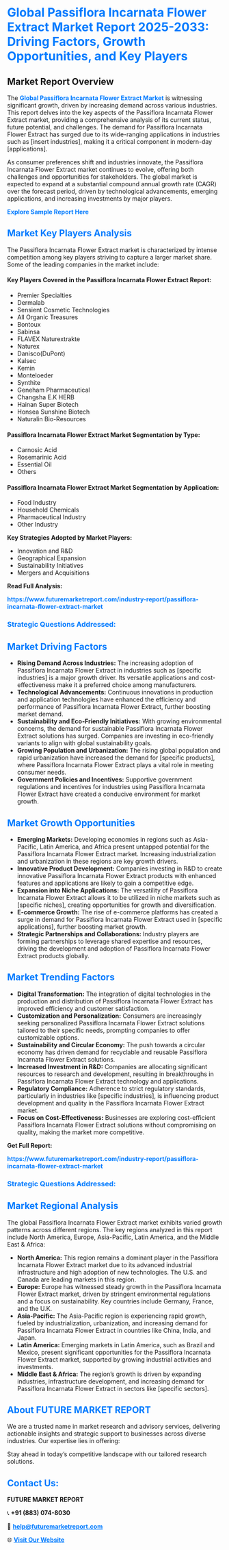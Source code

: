 <h1 style="color: #007BFF;">Global Passiflora Incarnata Flower Extract Market Report 2025-2033: Driving Factors, Growth Opportunities, and Key Players</h1>

<section id="overview">
<h2>Market Report Overview</h2>
<p>The <a href="https://www.futuremarketreport.com/industry-report/passiflora-incarnata-flower-extract-market" style="color: #007BFF; text-decoration: none;"><strong>Global Passiflora Incarnata Flower Extract Market</strong></a> is witnessing significant growth, driven by increasing demand across various industries. This report delves into the key aspects of the Passiflora Incarnata Flower Extract market, providing a comprehensive analysis of its current status, future potential, and challenges. The demand for Passiflora Incarnata Flower Extract has surged due to its wide-ranging applications in industries such as [insert industries], making it a critical component in modern-day [applications].</p>
<p>As consumer preferences shift and industries innovate, the Passiflora Incarnata Flower Extract market continues to evolve, offering both challenges and opportunities for stakeholders. The global market is expected to expand at a substantial compound annual growth rate (CAGR) over the forecast period, driven by technological advancements, emerging applications, and increasing investments by major players.</p>
</section>

<section id="overview">
<p><a href="https://www.futuremarketreport.com/request-sample/reportId=33449" style="color: #007BFF; text-decoration: none;"><strong>Explore Sample Report Here</strong></a></p>
</section>

<section id="key-players">
<h2 style="color: #007BFF;">Market Key Players Analysis</h2>
<p>The Passiflora Incarnata Flower Extract market is characterized by intense competition among key players striving to capture a larger market share. Some of the leading companies in the market include:</p>
<h4>Key Players Covered in the Passiflora Incarnata Flower Extract Report:</h4>
<ul><li>Premier Specialties</li><li>Dermalab</li><li>Sensient Cosmetic Technologies</li><li>All Organic Treasures</li><li>Bontoux</li><li>Sabinsa</li><li>FLAVEX Naturextrakte</li><li>Naturex</li><li>Danisco(DuPont)</li><li>Kalsec</li><li>Kemin</li><li>Monteloeder</li><li>Synthite</li><li>Geneham Pharmaceutical</li><li>Changsha E.K HERB</li><li>Hainan Super Biotech</li><li>Honsea Sunshine Biotech</li><li>Naturalin Bio-Resources</li></ul>
<h4>Passiflora Incarnata Flower Extract Market Segmentation by Type:</h4>
<ul><li>Carnosic Acid</li><li>Rosemarinic Acid</li><li>Essential Oil</li><li>Others</li></ul>

<h4>Passiflora Incarnata Flower Extract Market Segmentation by Application:</h4>
<ul><li>Food Industry</li><li>Household Chemicals</li><li>Pharmaceutical Industry</li><li>Other Industry</li></ul>
<p><strong>Key Strategies Adopted by Market Players:</strong></p>
<ul>
<li>Innovation and R&D</li>
<li>Geographical Expansion</li>
<li>Sustainability Initiatives</li>
<li>Mergers and Acquisitions</li>
</ul>
</section>

<section>
<p><strong>Read Full Analysis: </strong></p><a href="https://www.futuremarketreport.com/industry-report/passiflora-incarnata-flower-extract-market" style="color: #007BFF; text-decoration: none;"><strong>https://www.futuremarketreport.com/industry-report/passiflora-incarnata-flower-extract-market</strong></a>
<h3 style="color: #007BFF;">Strategic Questions Addressed:</h3>
</section>

<section id="driving-factors">
<h2 style="color: #007BFF;">Market Driving Factors</h2>
<ul>
<li><strong>Rising Demand Across Industries:</strong> The increasing adoption of Passiflora Incarnata Flower Extract in industries such as [specific industries] is a major growth driver. Its versatile applications and cost-effectiveness make it a preferred choice among manufacturers.</li>
<li><strong>Technological Advancements:</strong> Continuous innovations in production and application technologies have enhanced the efficiency and performance of Passiflora Incarnata Flower Extract, further boosting market demand.</li>
<li><strong>Sustainability and Eco-Friendly Initiatives:</strong> With growing environmental concerns, the demand for sustainable Passiflora Incarnata Flower Extract solutions has surged. Companies are investing in eco-friendly variants to align with global sustainability goals.</li>
<li><strong>Growing Population and Urbanization:</strong> The rising global population and rapid urbanization have increased the demand for [specific products], where Passiflora Incarnata Flower Extract plays a vital role in meeting consumer needs.</li>
<li><strong>Government Policies and Incentives:</strong> Supportive government regulations and incentives for industries using Passiflora Incarnata Flower Extract have created a conducive environment for market growth.</li>
</ul>
</section>

<section id="growth-opportunities">
<h2 style="color: #007BFF;">Market Growth Opportunities</h2>
<ul>
<li><strong>Emerging Markets:</strong> Developing economies in regions such as Asia-Pacific, Latin America, and Africa present untapped potential for the Passiflora Incarnata Flower Extract market. Increasing industrialization and urbanization in these regions are key growth drivers.</li>
<li><strong>Innovative Product Development:</strong> Companies investing in R&D to create innovative Passiflora Incarnata Flower Extract products with enhanced features and applications are likely to gain a competitive edge.</li>
<li><strong>Expansion into Niche Applications:</strong> The versatility of Passiflora Incarnata Flower Extract allows it to be utilized in niche markets such as [specific niches], creating opportunities for growth and diversification.</li>
<li><strong>E-commerce Growth:</strong> The rise of e-commerce platforms has created a surge in demand for Passiflora Incarnata Flower Extract used in [specific applications], further boosting market growth.</li>
<li><strong>Strategic Partnerships and Collaborations:</strong> Industry players are forming partnerships to leverage shared expertise and resources, driving the development and adoption of Passiflora Incarnata Flower Extract products globally.</li>
</ul>
</section>

<section id="trending-factors">
<h2 style="color: #007BFF;">Market Trending Factors</h2>
<ul>
<li><strong>Digital Transformation:</strong> The integration of digital technologies in the production and distribution of Passiflora Incarnata Flower Extract has improved efficiency and customer satisfaction.</li>
<li><strong>Customization and Personalization:</strong> Consumers are increasingly seeking personalized Passiflora Incarnata Flower Extract solutions tailored to their specific needs, prompting companies to offer customizable options.</li>
<li><strong>Sustainability and Circular Economy:</strong> The push towards a circular economy has driven demand for recyclable and reusable Passiflora Incarnata Flower Extract solutions.</li>
<li><strong>Increased Investment in R&D:</strong> Companies are allocating significant resources to research and development, resulting in breakthroughs in Passiflora Incarnata Flower Extract technology and applications.</li>
<li><strong>Regulatory Compliance:</strong> Adherence to strict regulatory standards, particularly in industries like [specific industries], is influencing product development and quality in the Passiflora Incarnata Flower Extract market.</li>
<li><strong>Focus on Cost-Effectiveness:</strong> Businesses are exploring cost-efficient Passiflora Incarnata Flower Extract solutions without compromising on quality, making the market more competitive.</li>
</ul>
</section>

<section>
<p><strong>Get Full Report: </strong></p><a href="https://www.futuremarketreport.com/industry-report/passiflora-incarnata-flower-extract-market" style="color: #007BFF; text-decoration: none;"><strong>https://www.futuremarketreport.com/industry-report/passiflora-incarnata-flower-extract-market</strong></a>
<h3 style="color: #007BFF;">Strategic Questions Addressed:</h3>
</section>


<section id="regional-analysis">
<h2 style="color: #007BFF;">Market Regional Analysis</h2>
<p>The global Passiflora Incarnata Flower Extract market exhibits varied growth patterns across different regions. The key regions analyzed in this report include North America, Europe, Asia-Pacific, Latin America, and the Middle East & Africa:</p>
<ul>
<li><strong>North America:</strong> This region remains a dominant player in the Passiflora Incarnata Flower Extract market due to its advanced industrial infrastructure and high adoption of new technologies. The U.S. and Canada are leading markets in this region.</li>
<li><strong>Europe:</strong> Europe has witnessed steady growth in the Passiflora Incarnata Flower Extract market, driven by stringent environmental regulations and a focus on sustainability. Key countries include Germany, France, and the U.K.</li>
<li><strong>Asia-Pacific:</strong> The Asia-Pacific region is experiencing rapid growth, fueled by industrialization, urbanization, and increasing demand for Passiflora Incarnata Flower Extract in countries like China, India, and Japan.</li>
<li><strong>Latin America:</strong> Emerging markets in Latin America, such as Brazil and Mexico, present significant opportunities for the Passiflora Incarnata Flower Extract market, supported by growing industrial activities and investments.</li>
<li><strong>Middle East & Africa:</strong> The region’s growth is driven by expanding industries, infrastructure development, and increasing demand for Passiflora Incarnata Flower Extract in sectors like [specific sectors].</li>
</ul>
</section>

<footer>
<h2 style="color: #007BFF;">About FUTURE MARKET REPORT</h2>
<p>We are a trusted name in market research and advisory services, delivering actionable insights and strategic support to businesses across diverse industries. Our expertise lies in offering:</p>

<p>Stay ahead in today’s competitive landscape with our tailored research solutions.</p>

<h2 style="color: #007BFF;">Contact Us:</h2>
<p><strong>FUTURE MARKET REPORT</strong></p>
<p>📞 <strong>+91 (883) 074-8030</strong></p>
<p>📧 <strong><a href="mailto:help@futuremarketreport.com" style="color: #007BFF;">help@futuremarketreport.com</a></strong></p>
<p>🌐 <strong><a href="https://www.futuremarketreport.com/" style="color: #007BFF;">Visit Our Website</a></strong></p>
</footer>